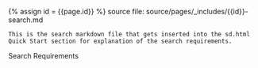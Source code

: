 
{% assign id = {{page.id}} %}
source file: source/pages/\_includes/{{id}}-search.md

~~~
This is the search markdown file that gets inserted into the sd.html Quick Start section for explanation of the search requirements.
~~~

Search Requirements